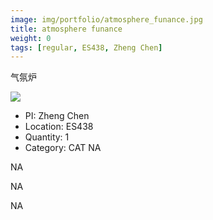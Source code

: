 ```yaml
---
image: img/portfolio/atmosphere_funance.jpg
title: atmosphere funance
weight: 0
tags: [regular, ES438, Zheng Chen]
---
```


气氛炉

<!--more-->

![](../../img/portfolio/atmosphere_funance.jpg)

- PI: Zheng Chen
- Location: ES438
- Quantity: 1
- Category: CAT
NA

NA

NA

NA
